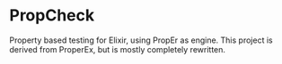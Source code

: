 # PropCheck

Property based testing for Elixir, using PropEr as engine. This project
is derived from ProperEx, but is mostly completely rewritten.
